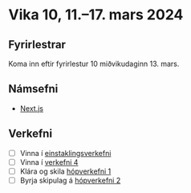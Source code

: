 # Vika 10, 11.–17. mars 2024

## Fyrirlestrar

Koma inn eftir fyrirlestur 10 miðvikudaginn 13. mars.

## Námsefni

- [Next.js](../namsefni/18.nextjs/)

## Verkefni

- [ ] Vinna í [einstaklingsverkefni](https://github.com/vefforritun/vef2-2024-einstaklings)
- [ ] Vinna í [verkefni 4](https://github.com/vefforritun/vef2-2024-v4)
- [ ] Klára og skila [hópverkefni 1](https://github.com/vefforritun/vef2-2024-h1)
- [ ] Byrja skipulag á [hópverkefni 2](https://github.com/vefforritun/vef2-2024-h2)

